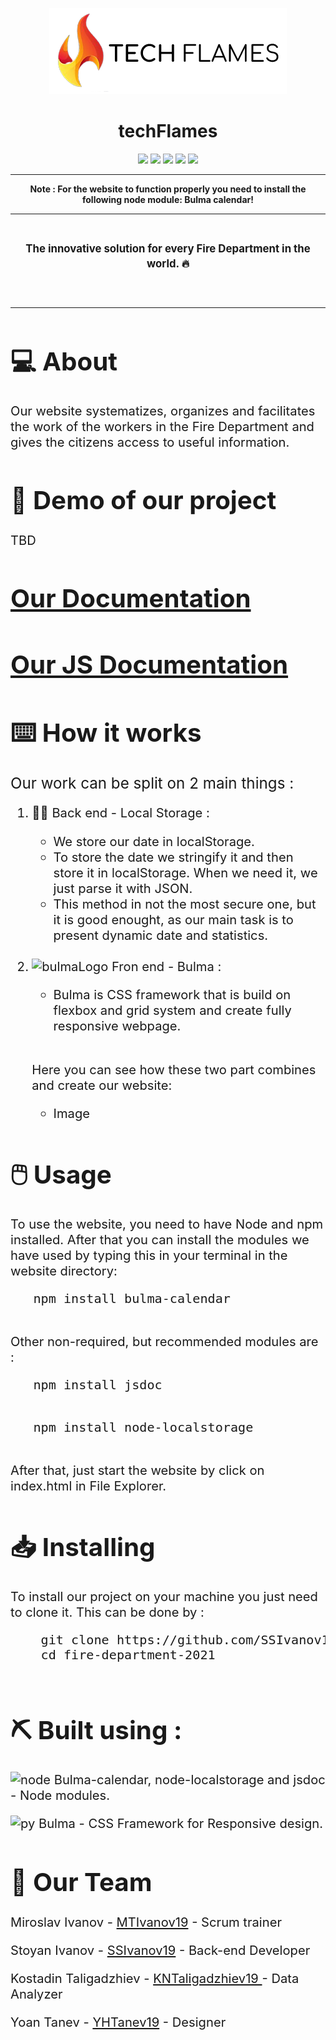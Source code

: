 <p align = "center">
  <img src = "img/Logo.png" alt = "logo" width = 380px height = 138px>
  </p>
  </p>
  <h1 align = "center"> techFlames </h1>
  <p align = "center">
   <img src = "https://img.shields.io/github/languages/count/SSIvanov19/fire-department-2021?style=for-the-badge">
   <img src = "https://img.shields.io/github/contributors/SSIvanov19/fire-department-2021?style=for-the-badge">
   <img src = "https://img.shields.io/github/repo-size/SSIvanov19/fire-department-2021?style=for-the-badge">
   <img src = "https://img.shields.io/github/last-commit/SSIvanov19/fire-department-2021?style=for-the-badge">
   <img src = "https://img.shields.io/github/languages/top/SSIvanov19/fire-department-2021?style=for-the-badge">
  </p>

   <hr>
   <p align = "center">
   <strong>                                                                                                      
  Note : For the website to function properly you need to install the following node module: Bulma calendar!
  </strong>  </p >
  <hr><br>
  <p align = "center" style:"font-size:4em">
  <strong><big>
   The innovative solution for every Fire Department in the world. 🔥
  </strong><big>
  </p><br><hr>
  <h1>💻 About  </h1>
  <p>
    Our website systematizes, organizes and facilitates the work of the workers in the Fire Department and gives the citizens access to useful information. 
  </p>
  <h1>🎥 Demo of our project </h1>
  <p>TBD</p>
  <!--
  <img src  = "gifs/Dam.gif">
  -->
  <h1><a href = "#">Our Documentation</h1>
  <h1><a href = "https://ssivanov19.github.io/fire-department-2021-documnetation/" target="_blank">Our JS Documentation</h1>
  </a>
  <h1>⌨️ How it works</h1>
  <p><big>Our work can be split on 2 main things :</p></big>
  <ol>
    <li>👨‍💻 Back end - Local Storage : </li>
    <ul>
    <li>We store our date in localStorage.</li>
    <li>To store the date we stringify it and then store it in localStorage. When we need it, we just parse it with JSON.</li>
    <li>This method in not the most secure one, but it is good enought, as our main task is to present dynamic date and statistics.</li>
    </ul>
    <br>
    <li>
    <img src="https://bulma.io/images/bulma-logo.png" width="72px" height="18px" alt="bulmaLogo" > Fron end - Bulma :  </li>
    <ul><li>Bulma is CSS framework that is build on flexbox and grid system and create fully responsive webpage.</li>
   </ul>
   <br>
   <p>Here you can see how these two part combines and create our website:</p>
   <ul>
   <li> <p>Image</p> </li>
   </ul>
  </ol>
  <h1>🖱️ Usage </h1>
  <p>To use the website, you need to have Node and npm installed. After that you can install the modules we have used by typing this in your terminal in the website directory:
  </p>
   <pre>
   npm install bulma-calendar
   </pre>
   <p>
    Other non-required, but recommended modules are :
   </p>
   <pre>
   npm install jsdoc
   </pre>
   <pre>
   npm install node-localstorage
   </pre>
   <p> After that, just start the website by click on index.html in File Explorer. </p>
   <h1> 📥 Installing </h1>
   <p> To install our project on your machine you just need to clone it. This can be done by : </p>
   <pre>
    git clone https://github.com/SSIvanov19/fire-department-2021.git
    cd fire-department-2021
   </pre>
   <h1> ⛏️ Built using : </h1>
   <p><img src="https://cdn.discordapp.com/attachments/820664631206084625/836270431765397575/Webp.net-resizeimage.png" width="45px" height="18px" alt="node">
    Bulma-calendar, node-localstorage and jsdoc - Node modules. </p>
    <p><img src="https://cdn.discordapp.com/attachments/820664631206084625/836272664175706132/Webp.net-resizeimage_1_-removebg-preview.png" width="45px" height="18px" alt="py">
    Bulma - CSS Framework for Responsive design.  </p>
    <h1>🧒 Our Team</h1>
    <p>Miroslav Ivanov - <a href = "https://github.com/MTIvanov19"> MTIvanov19</a> - Scrum trainer </p>
    <p>Stoyan Ivanov - <a href = "https://github.com/SSIvanov19"> SSIvanov19</a> - Back-end Developer </p>
    <p>Kostadin Taligadzhiev - <a href = "https://github.com/KNTaligadzhiev19"> KNTaligadzhiev19 </a> - Data Analyzer </p>
    <p>Yoan Tanev - <a href = "https://github.com/YHTanev19"> YHTanev19</a> - Designer </p>